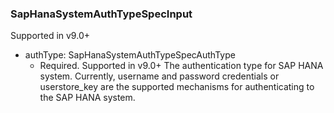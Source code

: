 ### SapHanaSystemAuthTypeSpecInput
Supported in v9.0+

- authType: SapHanaSystemAuthTypeSpecAuthType
  - Required. Supported in v9.0+
The authentication type for SAP HANA system. Currently, username and password credentials or userstore_key are the supported mechanisms for authenticating to the SAP HANA system.
